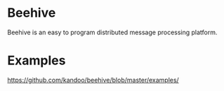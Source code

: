 # Beehive
Beehive is an easy to program distributed message processing platform.

# Examples
https://github.com/kandoo/beehive/blob/master/examples/
